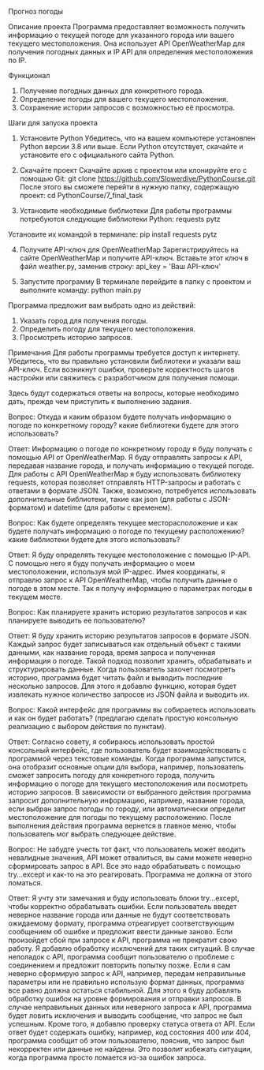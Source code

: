 Прогноз погоды


Описание проекта
Программа предоставляет возможность получить информацию о текущей погоде для указанного города или вашего текущего местоположения. Она использует API OpenWeatherMap для получения погодных данных и IP API для определения местоположения по IP.


Функционал
1. Получение погодных данных для конкретного города.
2. Определение погоды для вашего текущего местоположения.
3. Сохранение истории запросов с возможностью её просмотра.


Шаги для запуска проекта
1. Установите Python
Убедитесь, что на вашем компьютере установлен Python версии 3.8 или выше. Если Python отсутствует, скачайте и установите его с официального сайта Python.

2. Скачайте проект
Скачайте архив с проектом или клонируйте его с помощью Git:
git clone https://github.com/Slowerdive/PythonCourse.git
После этого вы сможете перейти в нужную папку, содержащую проект:
cd PythonCourse/7_final_task

4. Установите необходимые библиотеки
Для работы программы потребуются следующие библиотеки Python:
requests
pytz

Установите их командой в терминале:
pip install requests pytz

4. Получите API-ключ для OpenWeatherMap
Зарегистрируйтесь на сайте OpenWeatherMap и получите API-ключ. Вставьте этот ключ в файл weather.py, заменив строку:
api_key = 'Ваш API-ключ'

6. Запустите программу
В терминале перейдите в папку с проектом и выполните команду:
python main.py

Программа предложит вам выбрать одно из действий:
1. Указать город для получения погоды.
2. Определить погоду для текущего местоположения.
3. Просмотреть историю запросов.

Примечания
Для работы программы требуется доступ к интернету.
Убедитесь, что вы правильно установили библиотеки и указали ваш API-ключ.
Если возникнут ошибки, проверьте корректность шагов настройки или свяжитесь с разработчиком для получения помощи.












Здесь будут содержаться ответы на вопросы, которые необходимо дать, прежде чем приступить к выполнению задания.

Вопрос: Откуда и каким образом будете получать информацию о погоде по конкретному городу? какие библиотеки будете для этого использовать?

Ответ: Информацию о погоде по конкретному городу я буду получать с помощью API от OpenWeatherMap. Я буду отправлять запросы к API, передавая название города, и получать информацию о текущей погоде. Для работы с API OpenWeatherMap я буду использовать библиотеку requests, которая позволяет отправлять HTTP-запросы и работать с ответами в формате JSON. Также, возможно, потребуется использовать дополнительные библиотеки, такие как json (для работы с JSON-форматом) и datetime (для работы с временем).

Вопрос: Как будете определять текущее месторасположение и как будете получать информацию о погоде по текущему расположению? какие библиотеки будете для этого использовать?

Ответ: Я буду определять текущее местоположение с помощью IP-API. С помощью него я буду получать информацию о моем местоположении, используя мой IP-адрес. Имея координаты, я отправлю запрос к API OpenWeatherMap, чтобы получить данные о погоде в этом месте. Так я получу информацию о параметрах погоды в текущем месте.

Вопрос: Как планируете хранить историю результатов запросов и как планируете выводить ее пользователю?

Ответ: Я буду хранить историю результатов запросов в формате JSON. Каждый запрос будет записываться как отдельный объект с такими данными, как название города, время запроса и полученная информация о погоде. Такой подход позволит хранить, обрабатывать и структурировать данные. Когда пользователь захочет посмотреть историю, программа будет читать файл и выводить последние несколько запросов. Для этого я добавлю функцию, которая будет извлекать нужное количество запросов из JSON файла и выводить их.

Вопрос: Какой интерфейс для программы вы собираетесь использовать и как он будет работать? (предлагаю сделать простую консольную реализацию с выбором действия по пунктам).

Ответ: Согласно совету, я собираюсь использовать простой консольный интерфейс, где пользователь будет взаимодействовать с программой через текстовые команды. Когда программа запустится, она отобразит основные опции для выбора, например, пользователь сможет запросить погоду для конкретного города, получить информацию о погоде для текущего местоположения или посмотреть историю запросов. В зависимости от выбранного действия программа запросит дополнительную информацию, например, название города, если выбран запрос погоды по городу, или автоматически определит местоположение для погоды по текущему расположению. После выполнения действия программа вернется в главное меню, чтобы пользователь мог выбрать следующее действие.

Вопрос: Не забудте учесть тот факт, что пользователь может вводить невалидные значения, API может отвалиться, вы сами можете неверно сформировать запрос в API. Все это надо обрабатывать с помощью try...except и как-то на это реагировать. Программа не должна от этого ломаться.

Ответ: Я учту эти замечания и буду использовать блоки try...except, чтобы корректно обрабатывать ошибки. Если пользователь введет неверное название города или данные не будут соответствовать ожидаемому формату, программа отреагирует соответствующим сообщением об ошибке и предложит ввести данные заново. Если произойдет сбой при запросе к API, программа не прекратит свою работу. Я добавлю обработку исключений для таких ситуаций. В случае неполадок с API, программа сообщит пользователю о проблеме с соединением и предложит повторить попытку позже. Если я сам неверно сформирую запрос к API, например, передам неправильные параметры или не правильно использую формат данных, программа все равно должна остаться стабильной. Для этого я буду добавлять обработку ошибок на уровне формирования и отправки запросов. В случае неправильных данных или неверного запроса к API, программа будет ловить исключения и выводить сообщение, что запрос не был успешным. Кроме того, я добавлю проверку статуса ответа от API. Если ответ будет содержать ошибку, например, код состояния 400 или 404, программа сообщит об этом пользователю, пояснив, что запрос был некорректен или данные не найдены. Это позволит избежать ситуации, когда программа просто ломается из-за ошибок запроса.
